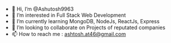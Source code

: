 - 👋 Hi, I’m @Ashutosh9963
- 👀 I’m interested in Full Stack Web Development
- 🌱 I’m currently learning MongoDB, NodeJs, ReactJs, Express
- 💞️ I’m looking to collaborate on Projects of reputated companies
- 📫 How to reach me : ashtosh.at46@gmail.com

<!---
Ashutosh9963/Ashutosh9963 is a ✨ special ✨ repository because its `README.md` (this file) appears on your GitHub profile.
You can click the Preview link to take a look at your changes.
--->

